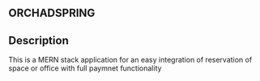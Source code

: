 ## ORCHADSPRING

## Description
This is a MERN stack application for an easy integration of reservation of space or office with full paymnet functionality

